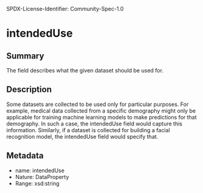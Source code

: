 SPDX-License-Identifier: Community-Spec-1.0

# intendedUse

## Summary

The field describes what the given dataset should be used for.

## Description

Some datasets are collected to be used only for particular purposes. For example, medical data collected from a specific demography might only be applicable for training machine learning models to make predictions for that demography. In such a case, the intendedUse field would capture this information. Similarly, if a dataset is collected for building a facial recognition model, the intendedUse field would specify that.

## Metadata

- name: intendedUse
- Nature: DataProperty
- Range: xsd:string
